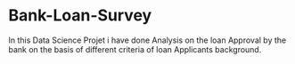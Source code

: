 # Bank-Loan-Survey


In this Data Science Projet i have done Analysis on the loan Approval by the bank on the basis of different criteria of loan Applicants background.
